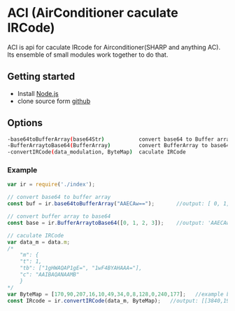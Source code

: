 # ACI (AirConditioner caculate IRCode)

ACI is api for caculate IRcode for Airconditioner(SHARP and anything AC). Its ensemble of small modules work together to do that.

## Getting started

- Install [Node.js](https://nodejs.org/download/)
- clone source form [github](https://github.com/MinhWalker/IR_manager)

## Options

```bash
-base64toBufferArray(base64Str)           convert base64 to Buffer array
-BufferArraytoBase64(BufferArray)         convert BufferArray to base64
-convertIRCode(data_modulation, ByteMap)  caculate IRCode
```

### Example

```javascript
var ir = require('./index');

// convert base64 to buffer array
const buf = ir.base64toBufferArray("AAECAw==");       //output: [ 0, 1, 2, 3 ]

// convert buffer array to base64
const base = ir.BufferArraytoBase64([0, 1, 2, 3]);    //output: 'AAECAw=='

// caculate IRCode
var data_m = data.m;    
/*
    "m": {
    "t": 1,
    "tb": ["1gHWAQAP1gE=", "1wF4BYAHAAA="],
    "c": "AAIBAQANAAMB"
    }
*/
var ByteMap = [170,90,207,16,10,49,34,0,8,128,0,240,177];   //example bytemap
const IRcode = ir.convertIRCode(data_m, ByteMap);   //output: [[3840,1920],[470,471,470,1400,470,471,470,1400,470,471,470,1400,470,471,470,1400].... ]

```


